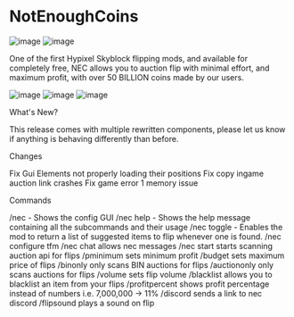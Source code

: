 # NotEnoughCoins

![image](https://user-images.githubusercontent.com/108960130/178079999-ce1e83d9-bd50-471a-9b1c-82f75f993725.png)
![image](https://user-images.githubusercontent.com/108960130/178080016-dfbbd93c-e070-4f0e-95d3-2c0a7aa60575.png)

One of the first Hypixel Skyblock flipping mods, and available for completely free, NEC allows you to auction flip with minimal effort, and maximum profit, with over 50 BILLION coins made by our users.

![image](https://user-images.githubusercontent.com/108960130/178080090-eb29f76f-65fd-47eb-ae60-ab792cbf8619.png)
![image](https://user-images.githubusercontent.com/108960130/178080102-8929d9f0-5d62-44bf-af38-6ec441293638.png)
![image](https://user-images.githubusercontent.com/108960130/178080120-043111d6-4f8c-46bd-bf15-edb921b41aed.png)

What's New?

This release comes with multiple rewritten components, please let us know if anything is behaving differently than before.

Changes

Fix Gui Elements not properly loading their positions
Fix copy ingame auction link crashes 
Fix game error 1 memory issue

Commands

/nec - Shows the config GUI
/nec help - Shows the help message containing all the subcommands and their usage
/nec toggle - Enables the mod to return a list of suggested items to flip whenever one is found.
/nec configure tfm
/nec chat allows nec messages
/nec start starts scanning auction api for flips
/pminimum sets minimum profit
/budget sets maximum price of flips
/binonly only scans BIN auctions for flips
/auctiononly only scans auctions for flips
/volume sets flip volume 
/blacklist allows you to blacklist an item from your flips
/profitpercent shows profit percentage instead of numbers i.e. 7,000,000 -> 11%
/discord sends a link to nec discord
/flipsound plays a sound on flip
